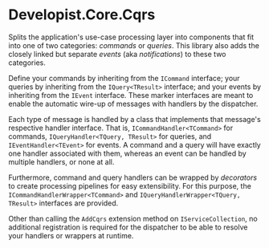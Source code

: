 # Developist.Core.Cqrs
Splits the application's use-case processing layer into components that fit into one of two categories: _commands_ or _queries_. This library also adds the closely linked but separate _events_ (aka _notifications_) to these two categories.

Define your commands by inheriting from the `ICommand` interface; your queries by inheriting from the `IQuery<TResult>` interface; and your events by inheriting from the `IEvent` interface. These marker interfaces are meant to enable the automatic wire-up of messages with handlers by the dispatcher.

Each type of message is handled by a class that implements that message's respective handler interface. That is, `ICommandHandler<TCommand>` for commands, `IQueryHandler<TQuery, TResult>` for queries, and `IEventHandler<TEvent>` for events. A command and a query will have exactly one handler associated with them, whereas an event can be handled by multiple handlers, or none at all.

Furthermore, command and query handlers can be wrapped by _decorators_ to create processing pipelines for easy extensibility. For this purpose, the `ICommandHandlerWrapper<TCommand>` and `IQueryHandlerWrapper<TQuery, TResult>` interfaces are provided.

Other than calling the `AddCqrs` extension method on `IServiceCollection`, no additional registration is required for the dispatcher to be able to resolve your handlers or wrappers at runtime.
